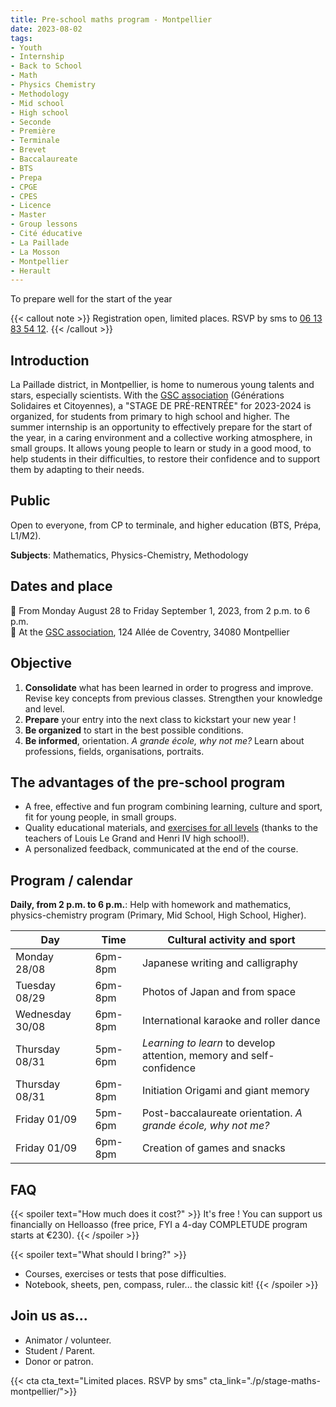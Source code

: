 ```yaml
---
title: Pre-school maths program - Montpellier
date: 2023-08-02
tags:
- Youth
- Internship
- Back to School
- Math
- Physics Chemistry
- Methodology
- Mid school
- High school
- Seconde 
- Première
- Terminale
- Brevet
- Baccalaureate
- BTS
- Prepa
- CPGE
- CPES
- Licence
- Master
- Group lessons
- Cité éducative
- La Paillade
- La Mosson
- Montpellier
- Herault
---
```


To prepare well for the start of the year

<!--more-->

{{< callout note >}}
Registration open, limited places. RSVP by sms to <a href="tel:0613835412">06 13 83 54 12</a>.
{{< /callout >}}

## Introduction

La Paillade district, in Montpellier, is home to numerous young talents and stars, especially scientists. With the [GSC association](https://www.jeveuxaider.gouv.fr/organisations/4859-generations-solidaires-et-citoyennes) (Générations Solidaires et Citoyennes), a "STAGE DE PRÉ-RENTRÉE" for 2023-2024 is organized, for students from primary to high school and higher. The summer internship is an opportunity to effectively prepare for the start of the year, in a caring environment and a collective working atmosphere, in small groups. It allows young people to learn or study in a good mood, to help students in their difficulties, to restore their confidence and to support them by adapting to their needs.

## Public

Open to everyone, from CP to terminale, and higher education (BTS, Prépa, L1/M2).

<b>Subjects</b>: Mathematics, Physics-Chemistry, Methodology

## Dates and place

📅 From Monday August 28 to Friday September 1, 2023, from 2 p.m. to 6 p.m. <br>
  📍 At the [GSC association](https://www.jeveuxaider.gouv.fr/organisations/4859-generations-solidaires-et-citoyennes), 124 Allée de Coventry, 34080 Montpellier

## Objective
1. <b>Consolidate</b> what has been learned in order to progress and improve. Revise key concepts from previous classes. Strengthen your knowledge and level.
2. <b>Prepare</b> your entry into the next class to kickstart your new year !
3. <b>Be organized</b> to start in the best possible conditions.
4. <b>Be informed</b>, orientation. <i>A grande école, why not me?</i> Learn about professions, fields, organisations, portraits.

## The advantages of the pre-school program

- A free, effective and fun program combining learning, culture and sport, fit for young people, in small groups.
- Quality educational materials, and [exercises for all levels](https://www.mtpcours.fr/c/maths/) (thanks to the teachers of Louis Le Grand and Henri IV high school!).
- A personalized feedback, communicated at the end of the course.

## Program / calendar

<b>Daily, from 2 p.m. to 6 p.m.</b>: Help with homework and mathematics, physics-chemistry program (Primary, Mid School, High School, Higher).

| Day | Time | Cultural activity and sport|
|---|---|---|
|Monday 28/08 | 6pm-8pm | Japanese writing and calligraphy |
|Tuesday 08/29 | 6pm-8pm | Photos of Japan and from space |
|Wednesday 30/08 | 6pm-8pm | International karaoke and roller dance|
|Thursday 08/31 | 5pm-6pm | <i>Learning to learn</i> to develop attention, memory and self-confidence|
|Thursday 08/31 | 6pm-8pm | Initiation Origami and giant memory|
|Friday 01/09 | 5pm-6pm | Post-baccalaureate orientation. <i>A grande école, why not me?</i>|
|Friday 01/09 | 6pm-8pm | Creation of games and snacks|

## FAQ

{{< spoiler text="How much does it cost?" >}}
It's free ! You can support us financially on Helloasso (free price, FYI a 4-day COMPLETUDE program starts at €230).
{{< /spoiler >}}

{{< spoiler text="What should I bring?" >}}
- Courses, exercises or tests that pose difficulties.
- Notebook, sheets, pen, compass, ruler... the classic kit!
{{< /spoiler >}}

## Join us as...

- Animator / volunteer.
- Student / Parent.
- Donor or patron.

{{< cta cta_text="Limited places. RSVP by sms" cta_link="./p/stage-maths-montpellier/">}}